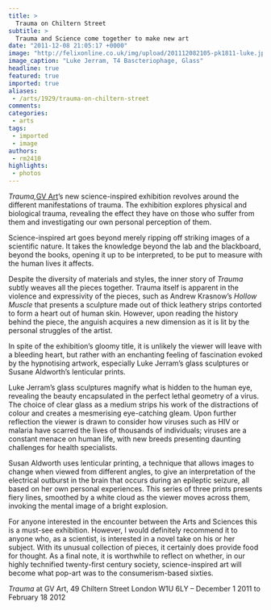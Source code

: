 ```yaml
---
title: >
  Trauma on Chiltern Street
subtitle: >
  Trauma and Science come together to make new art
date: "2011-12-08 21:05:17 +0000"
image: "http://felixonline.co.uk/img/upload/201112082105-pk1811-luke.jpg"
image_caption: "Luke Jerram, T4 Bascteriophage, Glass"
headline: true
featured: true
imported: true
aliases:
 - /arts/1929/trauma-on-chiltern-street
comments:
categories:
 - arts
tags:
 - imported
 - image
authors:
 - rm2410
highlights:
 - photos
---
```


_Trauma,_[GV Art](http://www.gvart.co.uk/)’s new science-inspired exhibition revolves around the different manifestations of trauma. The exhibition explores physical and biological trauma, revealing the effect they have on those who suffer from them and investigating our own personal perception of them.

Science-inspired art goes beyond merely ripping off striking images of a scientific nature. It takes the knowledge beyond the lab and the blackboard, beyond the books, opening it up to be interpreted, to be put to measure with the human lives it affects.

Despite the diversity of materials and styles, the inner story of _Trauma_ subtly weaves all the pieces together. Trauma itself is apparent in the violence and expressivity of the pieces, such as Andrew Krasnow’s _Hollow Muscle_ that presents a sculpture made out of thick leathery strips contorted to form a heart out of human skin. However, upon reading the history behind the piece, the anguish acquires a new dimension as it is lit by the personal struggles of the artist.

In spite of the exhibition’s gloomy title, it is unlikely the viewer will leave with a bleeding heart, but rather with an enchanting feeling of fascination evoked by the hypnotising artwork, especially Luke Jerram’s glass sculptures or Susane Aldworth’s lenticular prints.

Luke Jerram’s glass sculptures magnify what is hidden to the human eye, revealing the beauty encapsulated in the perfect lethal geometry of a virus. The choice of clear glass as a medium strips his work of the distractions of colour and creates a mesmerising eye-catching gleam. Upon further reflection the viewer is drawn to consider how viruses such as HIV or malaria have scarred the lives of thousands of individuals; viruses are a constant menace on human life, with new breeds presenting daunting challenges for health specialists.

Susan Aldworth uses lenticular printing, a technique that allows images to change when viewed from different angles, to give an interpretation of the electrical outburst in the brain that occurs during an epileptic seizure, all based on her own personal experiences. This series of three prints presents fiery lines, smoothed by a white cloud as the viewer moves across them, invoking the mental image of a bright explosion.

For anyone interested in the encounter between the Arts and Sciences this is a must-see exhibition. However, I would definitely recommend it to anyone who, as a scientist, is interested in a novel take on his or her subject. With its unusual collection of pieces, it certainly does provide food for thought. As a final note, it is worthwhile to reflect on whether, in our highly technified twenty-first century society, science-inspired art will become what pop-art was to the consumerism-based sixties.

_Trauma_ at GV Art, 49 Chiltern Street London W1U 6LY – December 1 2011 to February 18 2012
